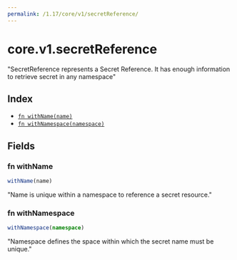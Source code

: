 ```yaml
---
permalink: /1.17/core/v1/secretReference/
---
```


# core.v1.secretReference

"SecretReference represents a Secret Reference. It has enough information to retrieve secret in any namespace"

## Index

* [`fn withName(name)`](#fn-withname)
* [`fn withNamespace(namespace)`](#fn-withnamespace)

## Fields

### fn withName

```ts
withName(name)
```

"Name is unique within a namespace to reference a secret resource."

### fn withNamespace

```ts
withNamespace(namespace)
```

"Namespace defines the space within which the secret name must be unique."